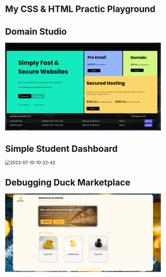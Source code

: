 # My CSS & HTML Practic Playground


# Domain Studio
![](domain-studio/Screenshot_20220712_112632.png)
# Simple Student Dashboard
![2022-07-10-10-22-42](https://user-images.githubusercontent.com/90817505/178153172-abc15cba-7a84-4b9b-8e84-c0eb2ed88e77.gif)






# Debugging Duck Marketplace
![](ducki/Screenshot_20220712_110227.png)
